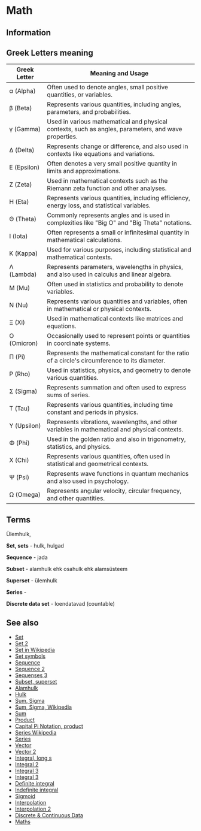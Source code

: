 # Math

## Information

## Greek Letters meaning

| Greek Letter | Meaning and Usage                                                                                    |
|--------------|------------------------------------------------------------------------------------------------------|
| α (Alpha)    | Often used to denote angles, small positive quantities, or variables.                                |
| β (Beta)     | Represents various quantities, including angles, parameters, and probabilities.                      |
| γ (Gamma)    | Used in various mathematical and physical contexts, such as angles, parameters, and wave properties. |
| Δ (Delta)    | Represents change or difference, and also used in contexts like equations and variations.            |
| Ε (Epsilon)  | Often denotes a very small positive quantity in limits and approximations.                           |
| Ζ (Zeta)     | Used in mathematical contexts such as the Riemann zeta function and other analyses.                  |
| Η (Eta)      | Represents various quantities, including efficiency, energy loss, and statistical variables.         |
| Θ (Theta)    | Commonly represents angles and is used in complexities like "Big O" and "Big Theta" notations.       |
| Ι (Iota)     | Often represents a small or infinitesimal quantity in mathematical calculations.                     |
| Κ (Kappa)    | Used for various purposes, including statistical and mathematical contexts.                          |
| Λ (Lambda)   | Represents parameters, wavelengths in physics, and also used in calculus and linear algebra.         |
| Μ (Mu)       | Often used in statistics and probability to denote variables.                                        |
| Ν (Nu)       | Represents various quantities and variables, often in mathematical or physical contexts.             |
| Ξ (Xi)       | Used in mathematical contexts like matrices and equations.                                           |
| Ο (Omicron)  | Occasionally used to represent points or quantities in coordinate systems.                           |
| Π (Pi)       | Represents the mathematical constant for the ratio of a circle's circumference to its diameter.      |
| Ρ (Rho)      | Used in statistics, physics, and geometry to denote various quantities.                              |
| Σ (Sigma)    | Represents summation and often used to express sums of series.                                       |
| Τ (Tau)      | Represents various quantities, including time constant and periods in physics.                       |
| Υ (Upsilon)  | Represents vibrations, wavelengths, and other variables in mathematical and physical contexts.       |
| Φ (Phi)      | Used in the golden ratio and also in trigonometry, statistics, and physics.                          |
| Χ (Chi)      | Represents various quantities, often used in statistical and geometrical contexts.                   |
| Ψ (Psi)      | Represents wave functions in quantum mechanics and also used in psychology.                          |
| Ω (Omega)    | Represents angular velocity, circular frequency, and other quantities.                               |

## Terms

Ülemhulk,

**Set, sets** - hulk, hulgad

**Sequence** - jada

**Subset** - alamhulk ehk osahulk ehk alamsüsteem

**Superset** - ülemhulk

**Series** -

**Discrete data set** - loendatavad (countable)

## See also

* [Set](https://mathworld.wolfram.com/Set.html)
* [Set 2](https://www.mathsisfun.com/sets/venn-diagrams.html)
* [Set in Wikipedia](https://en.wikipedia.org/wiki/Set_(mathematics))
* [Set symbols](https://www.mathsisfun.com/sets/symbols.html)
* [Sequence](https://mathworld.wolfram.com/Sequence.html)
* [Sequence 2](https://www.mathsisfun.com/algebra/sequences-series.html)
* [Sequenses 3](https://www.mathsisfun.com/algebra/sequences-sums-geometric.html)
* [Subset, superset](https://en.wikipedia.org/wiki/Subset)
* [Alamhulk](https://et.wikipedia.org/wiki/Alamhulk)
* [Hulk](https://et.wikipedia.org/wiki/Hulk)
* [Sum, Sigma](https://www.mathsisfun.com/algebra/sigma-notation.html)
* [Sum, Sigma, Wikipedia](https://en.wikipedia.org/wiki/Summation#Capital-sigma_notation)
* [Sum](https://mathworld.wolfram.com/Sum.html)
* [Product](https://www.mathsisfun.com/definitions/product.html)
* [Capital Pi Notation, product](https://mathworld.wolfram.com/Product.html)
* [Series Wikipedia](https://mathworld.wolfram.com/Series.html)
* [Series](https://en.wikipedia.org/wiki/Series_(mathematics))
* [Vector](https://mathworld.wolfram.com/Vector.html)
* [Vector 2](https://www.mathsisfun.com/algebra/vectors.html)
* [Integral, long s](https://en.wikipedia.org/wiki/Integral)
* [Integral 2](https://et.wikipedia.org/wiki/Integraal)
* [Integral 3](https://www.mathsisfun.com/definitions/integral.html)
* [Integral 3](https://www.mathsisfun.com/calculus/integral-approximation-calculator.html)
* [Definite integral](https://www.mathsisfun.com/definitions/definite-integral.html)
* [Indefinite integral](https://www.mathsisfun.com/definitions/indefinite-integral.html)
* [Sigmoid](https://en.wikipedia.org/wiki/Sigmoid_function)
* [Interpolation](https://byjus.com/maths/interpolation/)
* [Interpolation 2](https://www.mathsisfun.com/definitions/interpolation.html)
* [Discrete & Continuous Data](https://www.mathsisfun.com/data/data-discrete-continuous.html)
* [Maths](https://byjus.com/maths/)
